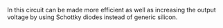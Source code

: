 In this circuit can be made more efficient as well as increasing the output voltage by using Schottky diodes instead of generic silicon. 

